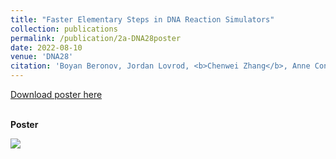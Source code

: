```yaml
---
title: "Faster Elementary Steps in DNA Reaction Simulators"
collection: publications
permalink: /publication/2a-DNA28poster
date: 2022-08-10
venue: 'DNA28'
citation: 'Boyan Beronov, Jordan Lovrod, <b>Chenwei Zhang</b>, Anne Condon (2022). &quot;Faster Elementary Steps in DNA Reaction Simulators.&quot; <i>DNA28 Conference Poster</i>.'
---
```


[Download poster here](https://drive.google.com/file/d/1mGGTsMH97tjb3ecekPdq3dNWIejqWGZz/view?usp=share_link)

<br/><b>Poster</b><br/>

<image src="DNA28_poster.png"/>

